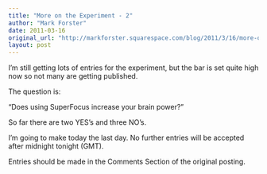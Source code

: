 ```yaml
---
title: "More on the Experiment - 2"
author: "Mark Forster"
date: 2011-03-16
original_url: "http://markforster.squarespace.com/blog/2011/3/16/more-on-the-experiment-2.html"
layout: post
---
```


I’m still getting lots of entries for the experiment, but the bar is set quite high now so not many are getting published.

The question is:

“Does using SuperFocus increase your brain power?”

So far there are two YES’s and three NO’s.

I’m going to make today the last day. No further entries will be accepted after midnight tonight (GMT).

Entries should be made in the Comments Section of the original posting.
